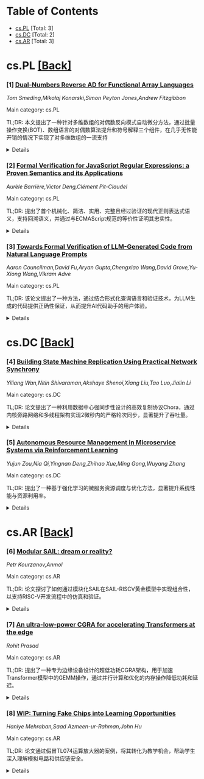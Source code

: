 <div id=toc></div>

# Table of Contents

- [cs.PL](#cs.PL) [Total: 3]
- [cs.DC](#cs.DC) [Total: 2]
- [cs.AR](#cs.AR) [Total: 3]


<div id='cs.PL'></div>

# cs.PL [[Back]](#toc)

### [1] [Dual-Numbers Reverse AD for Functional Array Languages](https://arxiv.org/abs/2507.12640)
*Tom Smeding,Mikołaj Konarski,Simon Peyton Jones,Andrew Fitzgibbon*

Main category: cs.PL

TL;DR: 本文提出了一种针对多维数组的对偶数反向模式自动微分方法，通过批量操作变换(BOT)、数组语言的对偶数算法提升和符号解释三个组件，在几乎无性能开销的情况下实现了对多维数组的一流支持


<details>
  <summary>Details</summary>
Motivation: 标准对偶数构造在前向模式自动微分中表现良好，但在反向模式自动微分中，特别是在数组程序上的实际性能表现不佳。现有方法在处理多维数组时存在显著的性能问题

Method: 提出三个松耦合组件的算法：1)语义保持的向量化代码变换(批量操作变换BOT)；2)基础对偶数反向AD算法向一阶数组语言的直接提升；3)符号解释实现端到端编译流水线。通过BOT消除输入程序的高阶特性，使得将对偶数提升为"对偶数组"的简单技巧能够有效工作

Result: 成功实现了对多维数组的一流支持，几乎没有性能开销。支持部分高阶数组组合子，包括'build'(逐元素数组构造)、'gather'和'scatter'操作

Conclusion: 虽然在过程中失去了对偶数AD的一些良好的可泛化特性(特别是对高阶代码的支持)，但通过精心选择的高阶数组组合子集合，BOT能够消除输入程序的基本高阶性，使AD本质上面对一阶程序，从而让简单的对偶数组方法能够有效工作

Abstract: The standard dual-numbers construction works well for forward-mode automatic
differentiation (AD) and is attractive due to its simplicity; recently, it also
has been adapted to reverse-mode AD, but practical performance, especially on
array programs, leaves a lot to be desired. In this paper we introduce
first-class support for multidimensional arrays in dual-numbers reverse-mode AD
with little to no performance overhead. The algorithm consists of three
loosely-coupled components: a semantics-preserving vectorisation code
transformation (the bulk-operation transform or BOT), a fairly straightforward
lifting of the basic dual-numbers reverse AD algorithm to a mostly first-order
array language, and symbolic interpretation to achieve an end-to-end
compilation pipeline. Unfortunately, we lose some of the nice generalisable
aspects of dual-numbers AD in the process, most importantly support for
higher-order code.
  We do support some higher-order array combinators, but only a
carefully-chosen set: 'build' (elementwise array construction), 'gather' and
'scatter'. In return, the BOT can eliminate the essential (for AD)
higher-orderness of the input program, meaning that AD gets essentially
presented with a first-order program. This allows the naive trick of lifting
dual numbers to "dual arrays" to work without much modification.

</details>


### [2] [Formal Verification for JavaScript Regular Expressions: a Proven Semantics and its Applications](https://arxiv.org/abs/2507.13091)
*Aurèle Barrière,Victor Deng,Clément Pit-Claudel*

Main category: cs.PL

TL;DR: 提出了首个机械化、简洁、实用、完整且经过验证的现代正则表达式语义，支持回溯语义，并通过与ECMAScript规范的等价性证明其忠实性。


<details>
  <summary>Details</summary>
Motivation: 为现代正则表达式提供一种可靠的语义模型，填补现有规范与形式化工作之间的空白。

Method: 通过机械化证明与ECMAScript规范的等价性，并展示两个实际应用：上下文等价性验证和PikeVM算法的形式化证明。

Result: 成功捕获完整的回溯树，记录所有可能的匹配及其优先级，所有定义和结果均在Rocq证明助手中实现。

Conclusion: 该语义模型不仅实用，还为正则表达式的形式化研究提供了新工具和方法。

Abstract: We present the first mechanized, succinct, practical, complete, and
proven-faithful semantics for a modern regular expression language with
backtracking semantics. We ensure its faithfulness by proving it equivalent to
a preexisting line-by-line embedding of the official ECMAScript specification
of JavaScript regular expressions. We demonstrate its practicality by
presenting two real-world applications. First, a new notion of contextual
equivalence for modern regular expressions, which we use to prove or disprove
rewrites drawn from previous work. Second, the first formal proof of the PikeVM
algorithm used in many real-world engines. In contrast with the specification
and other formalization work, our semantics captures not only the top-priority
match, but a full backtracking tree recording all possible matches and their
respective priority. All our definitions and results have been mechanized in
the Rocq proof assistant.

</details>


### [3] [Towards Formal Verification of LLM-Generated Code from Natural Language Prompts](https://arxiv.org/abs/2507.13290)
*Aaron Councilman,David Fu,Aryan Gupta,Chengxiao Wang,David Grove,Yu-Xiong Wang,Vikram Adve*

Main category: cs.PL

TL;DR: 该论文提出了一种方法，通过结合形式化查询语言和验证技术，为LLM生成的代码提供正确性保证，从而提升AI代码助手的用户体验。


<details>
  <summary>Details</summary>
Motivation: LLM生成的代码常存在错误且用户难以检测，这限制了其作为编程辅助工具的潜力。

Method: 提出使用形式化查询语言表达用户意图，并通过符号解释器验证LLM生成的代码是否符合意图。

Result: 在21个代码生成任务中，验证器能正确验证83%的正确代码，并识别92%的错误代码。

Conclusion: 该方法为LLM生成的代码提供了形式化正确性保证，有望推动自然语言编程的普及。

Abstract: In the past few years LLMs have emerged as a tool that can aid programmers by
taking natural language descriptions and generating code based on it. However,
LLMs often generate incorrect code that users need to fix and the literature
suggests users often struggle to detect these errors. In this work we seek to
offer formal guarantees of correctness to LLM generated code; such guarantees
could improve the experience of using AI Code Assistants and potentially enable
natural language programming for users with little or no programming knowledge.
To address this challenge we propose to incorporate a formal query language
that can represent a user's intent in a formally defined but natural
language-like manner that a user can confirm matches their intent. Then, using
such a query we propose to verify LLM generated code to ensure it matches the
user's intent. We implement these ideas in our system, Astrogator, for the
Ansible programming language which includes such a formal query language, a
calculus for representing the behavior of Ansible programs, and a symbolic
interpreter which is used for the verification. On a benchmark suite of 21
code-generation tasks, our verifier is able to verify correct code in 83% of
cases and identify incorrect code in 92%.

</details>


<div id='cs.DC'></div>

# cs.DC [[Back]](#toc)

### [4] [Building State Machine Replication Using Practical Network Synchrony](https://arxiv.org/abs/2507.12792)
*Yiliang Wan,Nitin Shivaraman,Akshaye Shenoi,Xiang Liu,Tao Luo,Jialin Li*

Main category: cs.DC

TL;DR: 论文提出了一种利用数据中心强同步性设计的高效复制协议Chora，通过内核旁路网络和多线程架构实现2微秒内的严格轮次同步，显著提升了吞吐量。


<details>
  <summary>Details</summary>
Motivation: 现代分布式系统通常基于部分同步或异步网络模型，但现代数据中心可以设计为提供强同步性，从而优化协议性能。

Method: 结合内核旁路网络、多线程架构和宽松轮次长度，设计出Chora协议，利用网络同步性实现高效并行复制。

Result: Chora在实验中比现有单领导者和多领导者协议分别提升了255%和109%的吞吐量。

Conclusion: 现代数据中心可通过强同步性优化分布式协议设计，Chora协议展示了其高效性和实用性。

Abstract: Distributed systems, such as state machine replication, are critical
infrastructures for modern applications. Practical distributed protocols make
minimum assumptions about the underlying network: They typically assume a
partially synchronous or fully asynchronous network model. In this work, we
argue that modern data center systems can be designed to provide strong
synchrony properties in the common case, where servers move in synchronous
lock-step rounds. We prove this hypothesis by engineering a practical design
that uses a combination of kernel-bypass network, multithreaded architecture,
and loosened round length, achieving a tight round bound under 2us. Leveraging
our engineered networks with strong synchrony, we co-design a new replication
protocol, Chora. Chora exploits the network synchrony property to efficiently
pipeline multiple replication instances, while allowing all replicas to propose
in parallel without extra coordination. Through experiments, we show that Chora
achieves 255% and 109% improvement in throughput over state-of-the-art
single-leader and multi-leader protocols, respectively.

</details>


### [5] [Autonomous Resource Management in Microservice Systems via Reinforcement Learning](https://arxiv.org/abs/2507.12879)
*Yujun Zou,Nia Qi,Yingnan Deng,Zhihao Xue,Ming Gong,Wuyang Zhang*

Main category: cs.DC

TL;DR: 提出了一种基于强化学习的微服务资源调度与优化方法，显著提升系统性能与资源利用率。


<details>
  <summary>Details</summary>
Motivation: 解决传统微服务架构中资源分配不均、高延迟和吞吐量不足的问题。

Method: 采用基于强化学习的智能调度算法，通过代理与环境的交互优化资源分配策略。

Result: 实验表明，该方法在低负载和高并发条件下显著提升响应速度和吞吐量，同时优化资源利用率和能耗。

Conclusion: 相比传统静态方法，强化学习模型更具适应性和优化能力，能实时调整策略以适应动态环境。

Abstract: This paper proposes a reinforcement learning-based method for microservice
resource scheduling and optimization, aiming to address issues such as uneven
resource allocation, high latency, and insufficient throughput in traditional
microservice architectures. In microservice systems, as the number of services
and the load increase, efficiently scheduling and allocating resources such as
computing power, memory, and storage becomes a critical research challenge. To
address this, the paper employs an intelligent scheduling algorithm based on
reinforcement learning. Through the interaction between the agent and the
environment, the resource allocation strategy is continuously optimized. In the
experiments, the paper considers different resource conditions and load
scenarios, evaluating the proposed method across multiple dimensions, including
response time, throughput, resource utilization, and cost efficiency. The
experimental results show that the reinforcement learning-based scheduling
method significantly improves system response speed and throughput under low
load and high concurrency conditions, while also optimizing resource
utilization and reducing energy consumption. Under multi-dimensional resource
conditions, the proposed method can consider multiple objectives and achieve
optimized resource scheduling. Compared to traditional static resource
allocation methods, the reinforcement learning model demonstrates stronger
adaptability and optimization capability. It can adjust resource allocation
strategies in real time, thereby maintaining good system performance in
dynamically changing load and resource environments.

</details>


<div id='cs.AR'></div>

# cs.AR [[Back]](#toc)

### [6] [Modular SAIL: dream or reality?](https://arxiv.org/abs/2507.12471)
*Petr Kourzanov,Anmol*

Main category: cs.AR

TL;DR: 论文探讨了如何通过模块化SAIL在SAIL-RISCV黄金模型中实现组合性，以支持RISC-V开发流程中的仿真和验证。


<details>
  <summary>Details</summary>
Motivation: 解决RISC-V ISA模块化中的组合性问题，扩展至仿真和验证等开发流程。

Method: 引入模块化SAIL，调整SAIL-RISCV流程以支持模拟器级别的模块化。

Result: 实验表明，模块化模拟器在静态和动态绑定下性能与原始单块模拟器一致。

Conclusion: 模块化SAIL可行，且不影响功能行为，为RISC-V开发流程提供了灵活性。

Abstract: In order to truly benefit from RISC-V ISA modularity, the community has to
address the issue of compositionality, going beyond modules at the
specification level covering larger subsets of the RISC-V development flow
including emulation, simulation and verification. In this paper we introduce
modular SAIL, an experiment to inject compositionality into the SAIL-RISCV
golden model. We show that it is, in principle, not difficult to adapt the
SAIL-RISCV flow (and ideally the SAIL compiler itself) to support modules at
the emulator level. We back our findings by a comparative study of the
resulting pluggable emulator's performance using both static and dynamic
binding, which both exhibit same functional behavior as the original monolithic
emulator (aka RISC-V ISS).

</details>


### [7] [An ultra-low-power CGRA for accelerating Transformers at the edge](https://arxiv.org/abs/2507.12904)
*Rohit Prasad*

Main category: cs.AR

TL;DR: 提出了一种专为边缘设备设计的超低功耗CGRA架构，用于加速Transformer模型中的GEMM操作，通过并行计算和优化的内存操作降低功耗和延迟。


<details>
  <summary>Details</summary>
Motivation: Transformer模型在边缘设备上的部署面临高计算需求挑战，需要低功耗解决方案。

Method: 采用4x4 PE阵列和4x2 MOB块，结合无交换环形互连网络，优化并行计算和内存操作。

Result: 该架构显著降低了内存带宽需求，提升了数据重用效率，适合边缘设备部署。

Conclusion: 通过异构设计和高效数据流，为边缘设备上的Transformer模型提供了可扩展的解决方案。

Abstract: Transformers have revolutionized deep learning with applications in natural
language processing, computer vision, and beyond. However, their computational
demands make it challenging to deploy them on low-power edge devices. This
paper introduces an ultra-low-power, Coarse-Grained Reconfigurable Array (CGRA)
architecture specifically designed to accelerate General Matrix Multiplication
(GEMM) operations in transformer models tailored for the energy and resource
constraints of edge applications. The proposed architecture integrates a 4 x 4
array of Processing Elements (PEs) for efficient parallel computation and
dedicated 4 x 2 Memory Operation Blocks (MOBs) for optimized LOAD/STORE
operations, reducing memory bandwidth demands and enhancing data reuse. A
switchless mesh torus interconnect network further minimizes power and latency
by enabling direct communication between PEs and MOBs, eliminating the need for
centralized switching. Through its heterogeneous array design and efficient
dataflow, this CGRA architecture addresses the unique computational needs of
transformers, offering a scalable pathway to deploy sophisticated machine
learning models on edge devices.

</details>


### [8] [WIP: Turning Fake Chips into Learning Opportunities](https://arxiv.org/abs/2507.13281)
*Haniye Mehraban,Saad Azmeen-ur-Rahman,John Hu*

Main category: cs.AR

TL;DR: 论文通过假冒TL074运算放大器的案例，将其转化为教学机会，帮助学生深入理解模拟电路和供应链安全。


<details>
  <summary>Details</summary>
Motivation: 假冒集成电路在本科电子实验室中日益普遍，威胁实验完整性，作者希望通过实际案例提升学生的实践能力。

Method: 学生通过测量电流、分析波形和故障排除等实际操作，学习如何识别和处理假冒芯片。

Result: 学生通过实践加深了对模拟电路、供应链安全和实际工程的理解。

Conclusion: 将假冒组件问题转化为教学机会，有效提升了学生的实践能力和工程意识。

Abstract: This work-in-progress paper presents a case study in which counterfeit TL074
operational amplifiers, discovered in a junior level electronics course, became
the basis for a hands on learning experience. Counterfeit integrated circuits
(IC) are increasingly common, posing a significant threat to the integrity of
undergraduate electronics laboratories. Instead of simply replacing the
counterfeit components, we turned the issue into a teaching moment. Students
engaged in hands-on diagnostics measuring current, analyzing waveforms, and
troubleshooting. By working with fake chip components, they gained deeper
insight into analog circuits, supply chain security, and practical engineering.

</details>

